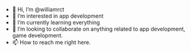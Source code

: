 - 👋 Hi, I’m @williamrct
- 👀 I’m interested in app development
- 🌱 I’m currently learning everything
- 💞️ I’m looking to collaborate on anything related to app development, game development.
- 📫 How to reach me right here.

<!---
williamrct/williamrct is a ✨ special ✨ repository because its `README.md` (this file) appears on your GitHub profile.
You can click the Preview link to take a look at your changes.
--->
